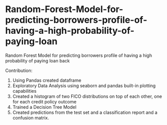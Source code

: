 # Random-Forest-Model-for-predicting-borrowers-profile-of-having-a-high-probability-of-paying-loan
Random Forest Model for predicting borrowers profile of having a high probability of paying loan back

Contribution:

1. Using Pandas created dataframe
2. Exploratory Data Analysis using seaborn and pandas built-in plotting capabilities
3. Created a histogram of two FICO distributions on top of each other, one for each credit policy outcome
4. Trained a Decision Tree Model
5. Created predictions from the test set and a classification report and a confusion matrix.

